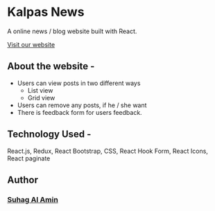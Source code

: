 # Kalpas News

A online news / blog website built with React.

[Visit our website](https://kalpas-react-news.netlify.app/)

## About the website -

- Users can view posts in two different ways
  - List view
  - Grid view
- Users can remove any posts, if he / she want
- There is feedback form for users feedback.

## Technology Used -

React.js, Redux, React Bootstrap, CSS, React Hook Form, React Icons, React paginate

## Author

### [Suhag Al Amin](https://github.com/developer-suhag)
